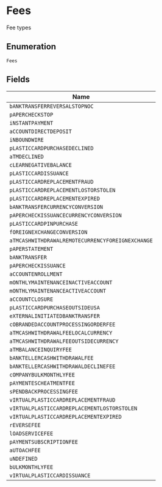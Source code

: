 
# Fees

Fee types

## Enumeration

`Fees`

## Fields

| Name |
|  --- |
| `bANKTRANSFERREVERSALSTOPNOC` |
| `pAPERCHECKSTOP` |
| `iNSTANTPAYMENT` |
| `aCCOUNTDIRECTDEPOSIT` |
| `iNBOUNDWIRE` |
| `pLASTICCARDPURCHASEDECLINED` |
| `aTMDECLINED` |
| `cLEARNEGATIVEBALANCE` |
| `pLASTICCARDISSUANCE` |
| `pLASTICCARDREPLACEMENTFRAUD` |
| `pLASTICCARDREPLACEMENTLOSTORSTOLEN` |
| `pLASTICCARDREPLACEMENTEXPIRED` |
| `bANKTRANSFERCURRENCYCONVERSION` |
| `pAPERCHECKISSUANCECURRENCYCONVERSION` |
| `pLASTICCARDPINPURCHASE` |
| `fOREIGNEXCHANGECONVERSION` |
| `aTMCASHWITHDRAWALREMOTECURRENCYFOREIGNEXCHANGE` |
| `pAPERSTATEMENT` |
| `bANKTRANSFER` |
| `pAPERCHECKISSUANCE` |
| `aCCOUNTENROLLMENT` |
| `mONTHLYMAINTENANCEINACTIVEACCOUNT` |
| `mONTHLYMAINTENANCEACTIVEACCOUNT` |
| `aCCOUNTCLOSURE` |
| `pLASTICCARDPURCHASEOUTSIDEUSA` |
| `eXTERNALINITIATEDBANKTRANSFER` |
| `cOBRANDEDACCOUNTPROCESSINGORDERFEE` |
| `aTMCASHWITHDRAWALFEELOCALCURRENCY` |
| `aTMCASHWITHDRAWALFEEOUTSIDECURRENCY` |
| `aTMBALANCEINQUIRYFEE` |
| `bANKTELLERCASHWITHDRAWALFEE` |
| `bANKTELLERCASHWITHDRAWALDECLINEFEE` |
| `cOMPANYBULKMONTHLYFEE` |
| `pAYMENTESCHEATMENTFEE` |
| `sPENDBACKPROCESSINGFEE` |
| `vIRTUALPLASTICCARDREPLACEMENTFRAUD` |
| `vIRTUALPLASTICCARDREPLACEMENTLOSTORSTOLEN` |
| `vIRTUALPLASTICCARDREPLACEMENTEXPIRED` |
| `rEVERSEFEE` |
| `lOADSERVICEFEE` |
| `pAYMENTSUBSCRIPTIONFEE` |
| `aUTOACHFEE` |
| `uNDEFINED` |
| `bULKMONTHLYFEE` |
| `vIRTUALPLASTICCARDISSUANCE` |

